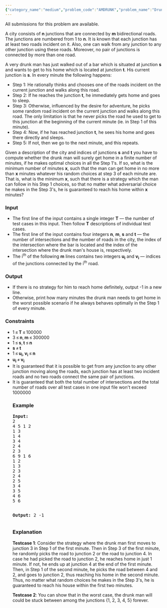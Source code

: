 ```yaml
---
{"category_name":"medium","problem_code":"AMDRUNK","problem_name":"Drunk Man in Large City","languages_supported":{"0":"C","1":"CPP14","2":"JAVA","3":"PYTH","4":"PYTH 3.5"},"max_timelimit":8,"source_sizelimit":50000,"problem_author":"balajiganapath","problem_tester":null,"date_added":"21-12-2017","tags":{"0":"balajiganapath"},"time":{"view_start_date":1517693400,"submit_start_date":1517693400,"visible_start_date":1517693400,"end_date":1735669800},"is_direct_submittable":false,"layout":"problem"}
---
```

<span class="solution-visible-txt">All submissions for this problem are available.</span><p>
A city consists of <b>n</b> junctions that are connected by <b>m</b> bidirectional roads. The junctions are numbered from 1 to <b>n</b>. It is known that each junction has at least two roads incident on it. Also, one can walk from any junction to any other junction using these roads. Moreover, no pair of junctions is connected by more than one road.
</p>

<p>A very drunk man has just walked out of a bar which is situated at junction <b>s</b> and wants to get to his home which is located at junction <b>t</b>. His current junction is <b>s</b>. In every minute the following happens:
</p>
<p>
<ul>
	<li>Step 1: He rationally thinks and chooses one of the roads incident on the current junction and walks along this road.</li>
	<li>Step 2: If he reaches the junction <b>t</b>, he immediately gets home and goes to sleep.</li>
	<li>Step 3: Otherwise, influenced by the desire for adventure, he picks some random road incident on the current junction and walks along this road. The only limitation is that he never picks the road he used to get to this junction at the beginning of the current minute (ie. in Step 1 of this minute).</li>
	<li>Step 4: Now, if he has reached junction <b>t</b>, he sees his home and goes there directly and sleeps.</li>
<li>Step 5: If not, then we go to the next minute, and this repeats.</li>
</ul>
</p>

<p>
Given a description of the city and indices of junctions <b>s</b> and <b>t</b> you have to compute whether the drunk man will surely get home in a finite number of minutes, if he makes optimal choices in all the Step 1's. If so, what is the minimum number of minutes <b>x</b>, such that the man can get home in no more than <b>x</b> minutes whatever his random choices at step 3 of each minute are. That is, what is the minimum <b>x</b>, such that there is a strategy which the man can follow in his Step 1 choices, so that no matter what adversarial choice he makes in the Step 3's, he is guaranteed to reach his home within <b>x</b> minutes?
</p>


<h3>Input</h3>
<ul>
	<li>The first line of the input contains a single integer <b>T</b>  — the number of test cases in this input. Then follow <b>T</b> descriptions of individual test cases.</li>
	<li>The first line of the input contains four integers <b>n</b>, <b>m</b>, <b>s</b> and <b>t</b>  — the number of intersections and the number of roads in the city, the index of the intersection where the bar is located and the index of the intersection where the drunk man's house is, respectively.</li>
	<li>The i<sup>th</sup> of the following <b>m</b> lines contains two integers <b>u<sub>i</sub></b> and <b>v<sub>i</sub></b>  — indices of the junctions connected by the i<sup>th</sup> road.</li>
</ul>

<h3>Output</h3>
<ul>
	<li>If there is no strategy for him to reach home definitely, output -1 in a new line.</li>
<li>Otherwise, print how many minutes the drunk man needs to get home in the worst possible scenario if he always behaves optimally in the Step 1 of every minute.</li>
</ul>


<h3>Constraints</h3>
<ul>
	<li>1 ≤ <b>T</b> ≤ 100000</li>
	<li>3 ≤ <b>n</b>, <b>m</b> ≤ 300000</li>
	<li>1 ≤ <b>s</b>, <b>t</b> ≤ <b>n</b></li>
	<li><b>s</b> ≠ <b>t</b></li>
	<li>1 ≤ <b>u<sub>i</sub></b>, <b>v<sub>i</sub></b> ≤ <b>n</b></li>
	<li><b>u<sub>i</sub></b> ≠ <b>v<sub>i</sub></b></li>
	<li> It is guaranteed that it is possible to get from any junction to any other junction moving along the roads, each junction has at least two incident roads and no two roads connect the same pair of junctions.</li>
	<li>It is guaranteed that both the total number of intersections and the total number of roads over all test cases in one input file won't exceed 1000000</li
</ul>

<h3>Example</h3>
<pre>
<b>Input:</b>
2
4 5 1 2
1 3
1 4
3 4
2 4
2 3
6 9 1 6
1 2
1 3
2 3
2 4
2 5
3 4
3 5
4 6
5 6

<b>Output:</b>
2
-1
</pre>

<h3>Explanation</h3>
<p><b>Testcase 1</b>: Consider the strategy where the drunk man first moves to junction 3 in Step 1 of the first minute. Then in Step 3 of the first minute, he randomly picks the road to junction 2 or the road to junction 4. In case he had picked the road to junction 2, he reaches home in just 1 minute. If not, he ends up at junction 4 at the end of the first minute. Then, in Step 1 of the second minute, he picks the road between 4 and 2, and goes to junction 2, thus reaching his home in the second minute. Thus, no matter what random choices he makes in the Step 3's, he is guaranteed to reach his house within the first two minutes.</p>

<p><b>Testcase 2</b>: You can show that in the worst case, the drunk man will could be stuck between among the junctions {1, 2, 3, 4, 5} forever.</p>